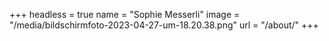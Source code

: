 +++
headless = true
name = "Sophie Messerli"
image = "/media/bildschirmfoto-2023-04-27-um-18.20.38.png"
url = "/about/"
+++
